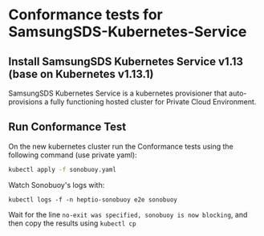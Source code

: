 # Conformance tests for SamsungSDS-Kubernetes-Service

## Install  SamsungSDS Kubernetes Service v1.13 (base on Kubernetes v1.13.1)

SamsungSDS Kubernetes Service is a kubernetes provisioner that auto-provisions a fully functioning hosted cluster for Private Cloud Environment.


## Run Conformance Test

On the new kubernetes cluster run the Conformance tests using the following command (use private yaml): 

```sh
kubectl apply -f sonobuoy.yaml
```

Watch Sonobuoy's logs with:

```
kubectl logs -f -n heptio-sonobuoy e2e sonobuoy
```

Wait for the line `no-exit was specified, sonobuoy is now blocking`, and then copy the results using `kubectl cp`
